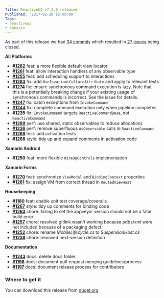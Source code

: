 ```yaml
---
Title: ReactiveUI v7.2.0 released
Published: '2017-02-26 15:00:00'
Tags:
- reactiveui
- xamarin
---
```


As part of this release we had [34 commits](https://github.com/reactiveui/reactiveui/compare/7.1.0...7.2.0) which resulted in [27 issues](https://github.com/reactiveui/ReactiveUI/issues?milestone=6&state=closed) being closed.


__All Platforms__

- [__#1282__](https://github.com/reactiveui/ReactiveUI/pull/1282) feat: a more flexible default view locator
- [__#1261__](https://github.com/reactiveui/ReactiveUI/pull/1261) feat: allow interaction handlers of any observable type
- [__#1255__](https://github.com/reactiveui/ReactiveUI/pull/1255) feat: add scheduling support to interactions
- [__#1283__](https://github.com/reactiveui/ReactiveUI/pull/1283) fix: add `UseInvariantCultureAttribute` and apply to relevant tests
- [__#1274__](https://github.com/reactiveui/ReactiveUI/pull/1274) fix: ensure synchronous command execution is lazy. Note that this is a potentially breaking change if your existing usage of synchronous commands is incorrect. See the issue for details.
- [__#1247__](https://github.com/reactiveui/ReactiveUI/issues/1247) fix: catch exceptions from `InvokeCommand`
- [__#1244__](https://github.com/reactiveui/ReactiveUI/issues/1244) fix: complete command execution only when pipeline completes
- [__#1235__](https://github.com/reactiveui/ReactiveUI/issues/1235) fix: `InvokeCommand` targets `ReactiveCommandBase`, not `ReactiveCommand`
- [__#1289__](https://github.com/reactiveui/ReactiveUI/pull/1289) perf: use shared, static observables to reduce allocations
- [__#1236__](https://github.com/reactiveui/ReactiveUI/issues/1236) perf: remove superfluous `AsObservable` calls in `ReactiveCommand`
- [__#1269__](https://github.com/reactiveui/ReactiveUI/pull/1269) test: add activation tests
- [__#1268__](https://github.com/reactiveui/ReactiveUI/pull/1268) style: tidy up and expand comments in activation code

__Xamarin Android__

- [__#1250__](https://github.com/reactiveui/ReactiveUI/pull/1250) feat: more flexible `WireUpControls` implementation

__Xamarin Forms__

- [__#1270__](https://github.com/reactiveui/ReactiveUI/pull/1270) feat: synchronize `ViewModel` and `BindingContext` properties
- [__#1281__](https://github.com/reactiveui/ReactiveUI/pull/1281) fix: assign VM from correct thread in `RoutedViewHost`

__Housekeeping__

- [__#1180__](https://github.com/reactiveui/ReactiveUI/pull/1180) feat: enable unit test coverage/coveralls
- [__#1267__](https://github.com/reactiveui/ReactiveUI/pull/1267) style: tidy up comments for binding code
- [__#1263__](https://github.com/reactiveui/ReactiveUI/pull/1263) chore: failing to set the appveyor version should not be a fatal build error
- [__#1257__](https://github.com/reactiveui/ReactiveUI/pull/1257) chore: resolved gitlink wasn't working because pdbs/xml were not included because of a packaging defect
- [__#1252__](https://github.com/reactiveui/ReactiveUI/pull/1252) chore: rename _MobileLifecycle.cs_ to _SuspensionHost.cs_
- [__#1238__](https://github.com/reactiveui/ReactiveUI/pull/1238) chore: removed next-version definition

__Documentation__

- [__#1243__](https://github.com/reactiveui/ReactiveUI/pull/1243) docs: delete docs folder
- [__#1198__](https://github.com/reactiveui/ReactiveUI/issues/1198) docs: document pull-request merging guidelines/process
- [__#1197__](https://github.com/reactiveui/ReactiveUI/issues/1197) docs: document release process for contributors

### Where to get it
You can download this release from [nuget.org](https://www.nuget.org/packages/reactiveui/7.2.0)
